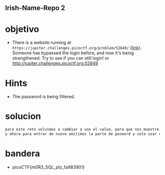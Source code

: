 ## Irish-Name-Repo 2

# objetivo
- There is a website running at `https://jupiter.challenges.picoctf.org/problem/52849/` ([link](https://jupiter.challenges.picoctf.org/problem/52849/)). Someone has bypassed the login before, and now it's being strengthened. Try to see if you can still login! or http://jupiter.challenges.picoctf.org:52849

# Hints
- The password is being filtered.

# solucion
``` bash 
para este reto volvimos a cambiar a uno el value, para que nos muestre la consulta, pero ya nos detecta la inyeccion que hicimos anteriormente
y ahora para entrar de nuevo omitimos la parte de pasword y solo usar el usuario en la consulta, por lo cual despues del usuario pusimos ; para hacer la consulta solo con el usuario admin';
```
# bandera
- picoCTF{m0R3_SQL_plz_fa983901}